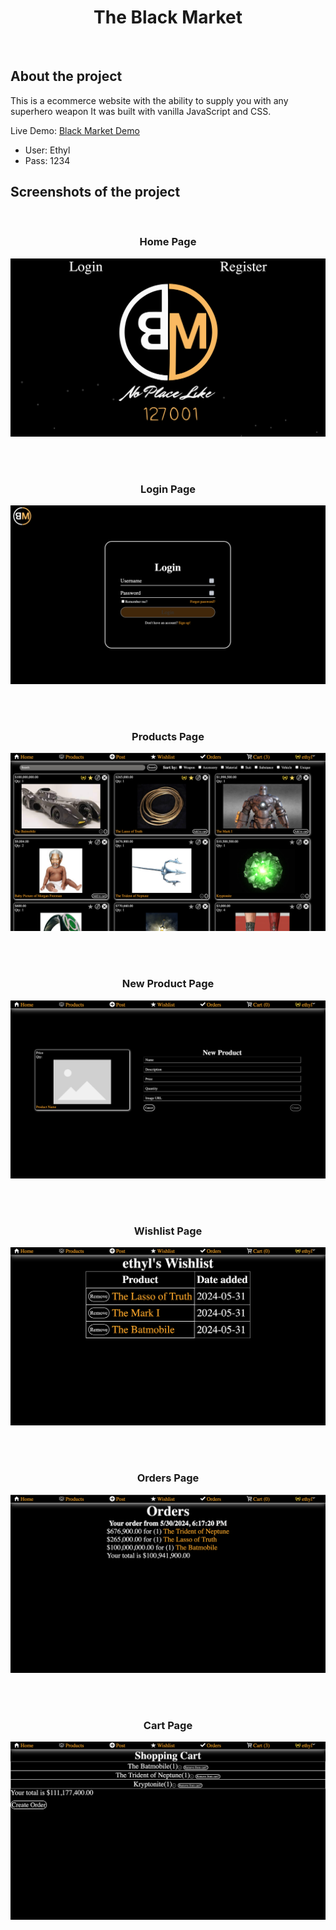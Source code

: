 <h1 align='center'>The Black Market</h1>
<br>
<h2>About the project</h2>

<p>This is a ecommerce website with the ability to supply you with any superhero weapon It was built with vanilla JavaScript and CSS.</p>

Live Demo: <a href='https://black-market-50e6.onrender.com/#/'>Black Market Demo</a>
- User: Ethyl
- Pass: 1234

<h2>Screenshots of the project</h2>
<br>
<h3 align='center'>Home Page</h3>

<div align='center'>
<img src='assets/RDimgs/Home.png'/>
</div>

<br><br>
<h3 align='center'>Login Page</h3>

<div align='center'>
<img src='assets/RDimgs/Login.png'/>
</div>

<br><br>
<h3 align='center'>Products Page</h3>

<div align='center'>
<img src='assets/RDimgs/Products.png'/>
</div>

<br><br>
<h3 align='center'>New Product Page</h3>

<div align='center'>
<img src='assets/RDimgs/New-Prod.png'/>
</div>

<br><br>
<h3 align='center'>Wishlist Page</h3>

<div align='center'>
<img src='assets/RDimgs/Wishlist.png'/>
</div>

<br><br>
<h3 align='center'>Orders Page</h3>

<div align='center'>
<img src='assets/RDimgs/Orders.png'/>
</div>

<br><br>
<h3 align='center'>Cart Page</h3>

<div align='center'>
<img src='assets/RDimgs/Cart.png'/>
</div>

<br><br>
